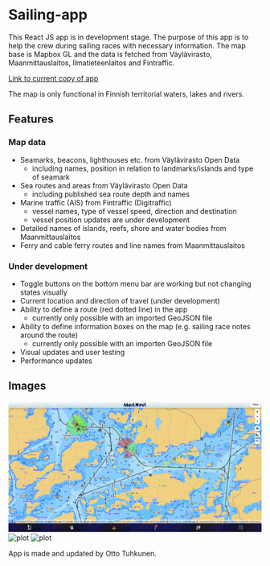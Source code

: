 # Sailing-app

This React JS app is in development stage. The purpose of this app is to help the crew during sailing races with necessary information. The map base is Mapbox GL and the data is fetched from Väylävirasto, Maanmittauslaitos, Ilmatieteenlaitos and Fintraffic.

[Link to current copy of app](https://ottotuhkunen.github.io/sailing-app/)

The map is only functional in Finnish territorial waters, lakes and rivers.

## Features

### Map data

- Seamarks, beacons, lighthouses etc. from Väylävirasto Open Data
    - including names, position in relation to landmarks/islands and type of seamark
- Sea routes and areas from Väylävirasto Open Data
    - including published sea route depth and names
- Marine traffic (AIS) from Fintraffic (Digitraffic)
    - vessel names, type of vessel speed, direction and destination
    - vessel position updates are under development
- Detailed names of islands, reefs, shore and water bodies from Maanmittauslaitos
- Ferry and cable ferry routes and line names from Maanmittauslaitos

### Under development
- Toggle buttons on the bottom menu bar are working but not changing states visually
- Current location and direction of travel (under development)
- Ability to define a route (red dotted line) in the app
    - currently only possible with an imported GeoJSON file
- Ability to define information boxes on the map (e.g. sailing race notes around the route)
    - currently only possible with an importen GeoJSON file
- Visual updates and user testing
- Performance updates

## Images

<img src="./images/screenshot1.png" alt="plot">
<img src="./images/screenshot2.jpeg" alt="plot">
<img src="./images/screenshot3.jpeg" alt="plot">

App is made and updated by Otto Tuhkunen.